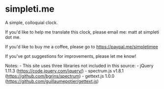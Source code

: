 # simpleti.me
A simple, colloquial clock.

If you'd like to help me translate this clock, please email me: matt at simpleti dot me.

If you'd like to buy me a coffee, please go to https://paypal.me/simpletimee

If you've got suggestions for improvements, please let me know!

Notes:
    - This site uses three libraries not included in this source:
        - jQuery 1.11.3 (https://code.jquery.com/jquery/)
        - spectrum.js v1.8.1 (https://github.com/bgrins/spectrum)
        - gettext.js 1.0.0 (https://github.com/guillaumepotier/gettext.js)